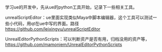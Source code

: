 学习ue的开发中，先从ue的python工具开始，记录下一些相关工具。

unrealScriptEditor：ue里面实现类似Maya中脚本编辑器，这个工具可以测试一些小代码，用qt在ue中写的界面。路径 https://github.com/leixingyu/unrealScriptEditor

UnrealEditorPythonScripts：可以判断资产是否有用，归档没用的资产等，https://github.com/mamoniem/UnrealEditorPythonScripts

